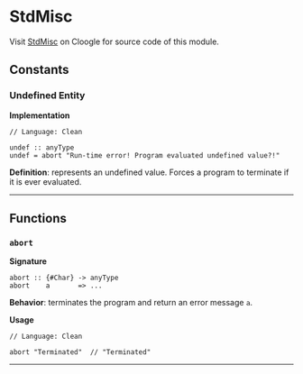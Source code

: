 # StdMisc

Visit [StdMisc](https://cloogle.org/src/#base-stdenv/StdMisc;icl;line=1) on Cloogle for source code of this module.

## Constants

### Undefined Entity

**Implementation**

```Clean
// Language: Clean

undef :: anyType
undef = abort "Run-time error! Program evaluated undefined value?!"
```

**Definition**: represents an undefined value.
Forces a program to terminate if it is ever evaluated.

---

## Functions

### `abort`

**Signature**

```Clean
abort :: {#Char} -> anyType
abort    a       => ...
```

**Behavior**: terminates the program and return an error message `a`.

**Usage**

```
// Language: Clean
 
abort "Terminated"  // "Terminated"
```

---